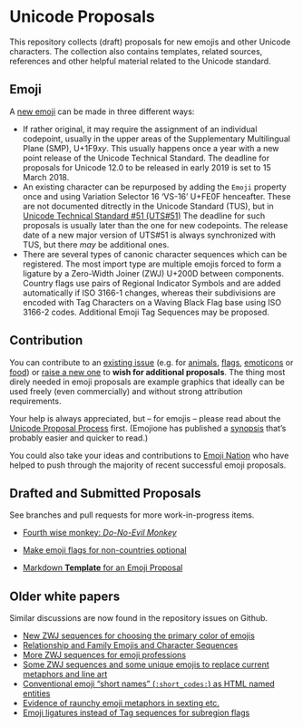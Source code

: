 Unicode Proposals
=================

This repository collects (draft) proposals for new emojis and other Unicode characters.
The collection also contains templates, related sources, references and other helpful material related to the Unicode standard.

Emoji
-----

A [new emoji](http://unicode.org/emoji/selection.html) can be made in three different ways: 

* If rather original, it may require the assignment of an individual codepoint, usually in the upper areas of the Supplementary Multilingual Plane (SMP), U+1F9*xy*. This usually happens once a year with a new point release of the Unicode Technical Standard. The deadline for proposals for Unicode 12.0 to be released in early 2019 is set to 15 March 2018.
* An existing character can be repurposed by adding the `Emoji` property once and using Variation Selector 16 &lsquo;VS-16&rsquo; U+FE0F henceafter. These are not documented ditrectly in the Unicode Standard (TUS), but in [Unicode Technical Standard #51 (UTS#51)](http://unicode.org/reports/tr51/) The deadline for such proposals is usually later than the one for new codepoints. The release date of a new major version of UTS#51 is always synchronized with TUS, but there *may* be additional ones.
* There are several types of canonic character sequences which can be registered. The most import type are multiple emojis forced to form a ligature by a Zero-Width Joiner (ZWJ) U+200D between components. Country flags use pairs of Regional Indicator Symbols and are added automatically if ISO 3166-1 changes, whereas their subdivisions are encoded with Tag Characters on a Waving Black Flag base using ISO 3166-2 codes. Additional Emoji Tag Sequences may be proposed.

Contribution
------------

You can contribute to an [existing issue](https://github.com/Crissov/unicode-proposals/issues) (e.g. for [animals](https://github.com/Crissov/unicode-proposals/issues?q=is%3Aissue+is%3Aopen+label%3Aanimal), [flags](https://github.com/Crissov/unicode-proposals/issues?q=is%3Aissue+is%3Aopen+label%3Aflag), [emoticons](https://github.com/Crissov/unicode-proposals/issues?q=is%3Aissue+is%3Aopen+label%3Aemoticon) or [food](https://github.com/Crissov/unicode-proposals/issues?q=is%3Aissue+is%3Aopen+label%3Afood)) or [raise a new one](https://github.com/Crissov/unicode-proposals/issues/new) to **wish for additional proposals**. 
The thing most direly needed in emoji proposals are example graphics that ideally can be used freely (even commercially) and without strong attribution requirements.

Your help is always appreciated, but &ndash; for emojis &ndash; please read about the [Unicode Proposal Process](http://unicode.org/emoji/selection.html) first. (Emojione has published a [synopsis](https://www.emojione.com/blog/so-you-want-to-propose-an-emoji-to-unicode-heres-how) that&rsquo;s probably easier and quicker to read.)

You could also take your ideas and contributions to [Emoji Nation](http://www.emojination.org) who have helped to push through the majority of recent successful emoji proposals.

Drafted and Submitted Proposals
-------------------------------

See branches and pull requests for more work-in-progress items.

* [Fourth wise monkey: _Do-No-Evil Monkey_](fourth-monkey.md)
* [Make emoji flags for non-countries optional](dependent-regions.md)

* [Markdown **Template** for an Emoji Proposal](proposal.template.md)

Older white papers
------------------

Similar discussions are now found in the repository issues on Github.

* [New ZWJ sequences for choosing the primary color of emojis](color-selection.md)
* [Relationship and Family Emojis and Character Sequences](relationships.md)
* [More ZWJ sequences for emoji professions](professions.md)
* [Some ZWJ sequences and some unique emojis to replace current metaphors and line art](sexual-activities.md)
* [Conventional emoji “short names” (`:short_codes:`) as HTML named entities](emoji-entities.md)
* [Evidence of raunchy emoji metaphors in sexting etc.](references/sexting.md)
* [Emoji ligatures instead of Tag sequences for subregion flags](iso_3166-2-emoji.md)
